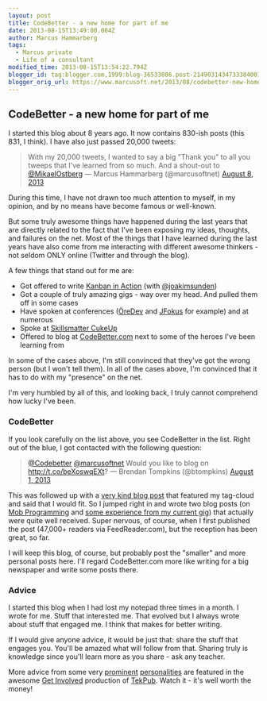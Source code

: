 ```yaml
---
layout: post
title: CodeBetter - a new home for part of me
date: 2013-08-15T13:49:00.004Z
author: Marcus Hammarberg
tags:
  - Marcus private
  - Life of a consultant
modified_time: 2013-08-15T13:54:22.794Z
blogger_id: tag:blogger.com,1999:blog-36533086.post-2149031434733384001
blogger_orig_url: https://www.marcusoft.net/2013/08/codebetter-new-home-for-part-of-me.html
---
```


## CodeBetter - a new home for part of me

I started this blog about 8 years ago. It now contains 830-ish posts (this 831, I think). I have also just passed 20,000 tweets:

> With my 20,000 tweets, I wanted to say a big "Thank you" to all you tweeps that I've learned from so much. And a shout-out to [@MikaelOstberg](https://twitter.com/MikaelOstberg) — Marcus Hammarberg (@marcusoftnet) [August 8, 2013](https://twitter.com/marcusoftnet/statuses/365403406258536448)

During this time, I have not drawn too much attention to myself, in my opinion, and by no means have become famous or well-known.

But some truly awesome things have happened during the last years that are directly related to the fact that I've been exposing my ideas, thoughts, and failures on the net. Most of the things that I have learned during the last years have also come from me interacting with different awesome thinkers - not seldom ONLY online (Twitter and through the blog).

A few things that stand out for me are:

- Got offered to write [Kanban in Action](http://bit.ly/theKanbanBook) (with [@joakimsunden](http://twitter.com/joakimsunden))
- Got a couple of truly amazing gigs - way over my head. And pulled them off in some cases
- Have spoken at conferences ([ÖreDev](http://oredev.org/2013) and [JFokus](http://www.jfokus.se/) for example) and at numerous
- Spoke at [Skillsmatter CukeUp](http://skillsmatter.com/podcast/agile-testing/cuke-envy-a-dot-net-programmers-attempt-to-catch-up)
- Offered to blog at [CodeBetter.com](http://codebetter.com/) next to some of the heroes I've been learning from

In some of the cases above, I'm still convinced that they've got the wrong person (but I won't tell them). In all of the cases above, I'm convinced that it has to do with my "presence" on the net.

I'm very humbled by all of this, and looking back, I truly cannot comprehend how lucky I've been.

### CodeBetter

If you look carefully on the list above, you see CodeBetter in the list. Right out of the blue, I got contacted with the following question:

> [@Codebetter](https://twitter.com/Codebetter) [@marcusoftnet](https://twitter.com/marcusoftnet) Would you like to blog on <http://t.co/beXoswqEXt>? — Brendan Tompkins (@btompkins) [August 1, 2013](https://twitter.com/btompkins/statuses/362963570784354304)

This was followed up with a [very kind blog post](http://codebetter.com/brendantompkins/2013/08/02/welcome-marcus-hammarberg/) that featured my tag-cloud and said that I would fit. So I jumped right in and wrote two blog posts (on [Mob Programming](http://codebetter.com/marcushammarberg/2013/08/06/mob-programming/) and [some experience from my current gig](http://codebetter.com/marcushammarberg/2013/08/13/some-tools-for-improved-focus-improve-teamwork-and-faster-delivery/)) that actually were quite well received. Super nervous, of course, when I first published the post (47,000+ readers via FeedReader.com), but the reception has been great, so far.

I will keep this blog, of course, but probably post the "smaller" and more personal posts here. I'll regard CodeBetter.com more like writing for a big newspaper and write some posts there.

### Advice

I started this blog when I had lost my notepad three times in a month. I wrote for me. Stuff that interested me. That evolved but I always wrote about stuff that engaged me. I think that makes for better writing.

If I would give anyone advice, it would be just that: share the stuff that engages you. You'll be amazed what will follow from that. Sharing truly is knowledge since you'll learn more as you share - ask any teacher.

More advice from some very [prominent](http://www.hanselman.com/) [personalities](http://wekeroad.com/) are featured in the awesome [Get Involved](http://tekpub.com/products/get-involved) production of [TekPub](http://tekpub.com/). Watch it - it's well worth the money!
